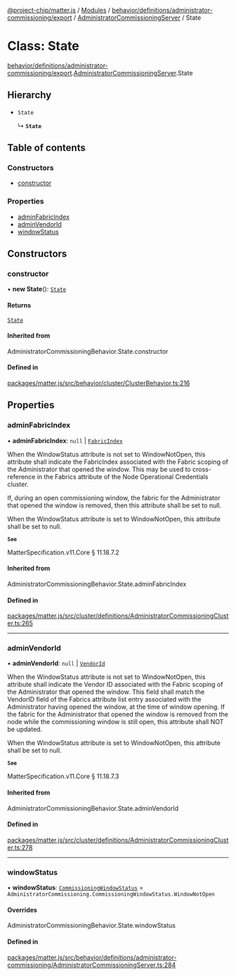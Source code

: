 [@project-chip/matter.js](../README.md) / [Modules](../modules.md) / [behavior/definitions/administrator-commissioning/export](../modules/behavior_definitions_administrator_commissioning_export.md) / [AdministratorCommissioningServer](../modules/behavior_definitions_administrator_commissioning_export.AdministratorCommissioningServer.md) / State

# Class: State

[behavior/definitions/administrator-commissioning/export](../modules/behavior_definitions_administrator_commissioning_export.md).[AdministratorCommissioningServer](../modules/behavior_definitions_administrator_commissioning_export.AdministratorCommissioningServer.md).State

## Hierarchy

- `State`

  ↳ **`State`**

## Table of contents

### Constructors

- [constructor](behavior_definitions_administrator_commissioning_export.AdministratorCommissioningServer.State.md#constructor)

### Properties

- [adminFabricIndex](behavior_definitions_administrator_commissioning_export.AdministratorCommissioningServer.State.md#adminfabricindex)
- [adminVendorId](behavior_definitions_administrator_commissioning_export.AdministratorCommissioningServer.State.md#adminvendorid)
- [windowStatus](behavior_definitions_administrator_commissioning_export.AdministratorCommissioningServer.State.md#windowstatus)

## Constructors

### constructor

• **new State**(): [`State`](behavior_definitions_administrator_commissioning_export.AdministratorCommissioningServer.State.md)

#### Returns

[`State`](behavior_definitions_administrator_commissioning_export.AdministratorCommissioningServer.State.md)

#### Inherited from

AdministratorCommissioningBehavior.State.constructor

#### Defined in

[packages/matter.js/src/behavior/cluster/ClusterBehavior.ts:216](https://github.com/project-chip/matter.js/blob/558e12c94a201592c28c7bc0743705360b3e5ca6/packages/matter.js/src/behavior/cluster/ClusterBehavior.ts#L216)

## Properties

### adminFabricIndex

• **adminFabricIndex**: ``null`` \| [`FabricIndex`](../modules/datatype_export.md#fabricindex)

When the WindowStatus attribute is not set to WindowNotOpen, this attribute shall indicate the
FabricIndex associated with the Fabric scoping of the Administrator that opened the window. This may be
used to cross-reference in the Fabrics attribute of the Node Operational Credentials cluster.

If, during an open commissioning window, the fabric for the Administrator that opened the window is
removed, then this attribute shall be set to null.

When the WindowStatus attribute is set to WindowNotOpen, this attribute shall be set to null.

**`See`**

MatterSpecification.v11.Core § 11.18.7.2

#### Inherited from

AdministratorCommissioningBehavior.State.adminFabricIndex

#### Defined in

[packages/matter.js/src/cluster/definitions/AdministratorCommissioningCluster.ts:265](https://github.com/project-chip/matter.js/blob/558e12c94a201592c28c7bc0743705360b3e5ca6/packages/matter.js/src/cluster/definitions/AdministratorCommissioningCluster.ts#L265)

___

### adminVendorId

• **adminVendorId**: ``null`` \| [`VendorId`](../modules/datatype_export.md#vendorid)

When the WindowStatus attribute is not set to WindowNotOpen, this attribute shall indicate the Vendor ID
associated with the Fabric scoping of the Administrator that opened the window. This field shall match
the VendorID field of the Fabrics attribute list entry associated with the Administrator having opened
the window, at the time of window opening. If the fabric for the Administrator that opened the window is
removed from the node while the commissioning window is still open, this attribute shall NOT be updated.

When the WindowStatus attribute is set to WindowNotOpen, this attribute shall be set to null.

**`See`**

MatterSpecification.v11.Core § 11.18.7.3

#### Inherited from

AdministratorCommissioningBehavior.State.adminVendorId

#### Defined in

[packages/matter.js/src/cluster/definitions/AdministratorCommissioningCluster.ts:278](https://github.com/project-chip/matter.js/blob/558e12c94a201592c28c7bc0743705360b3e5ca6/packages/matter.js/src/cluster/definitions/AdministratorCommissioningCluster.ts#L278)

___

### windowStatus

• **windowStatus**: [`CommissioningWindowStatus`](../enums/cluster_export.AdministratorCommissioning.CommissioningWindowStatus.md) = `AdministratorCommissioning.CommissioningWindowStatus.WindowNotOpen`

#### Overrides

AdministratorCommissioningBehavior.State.windowStatus

#### Defined in

[packages/matter.js/src/behavior/definitions/administrator-commissioning/AdministratorCommissioningServer.ts:284](https://github.com/project-chip/matter.js/blob/558e12c94a201592c28c7bc0743705360b3e5ca6/packages/matter.js/src/behavior/definitions/administrator-commissioning/AdministratorCommissioningServer.ts#L284)
